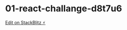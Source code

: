# 01-react-challange-d8t7u6

[Edit on StackBlitz ⚡️](https://stackblitz.com/edit/01-react-challange-d8t7u6)